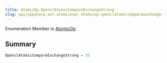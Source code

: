 ```yaml
---
title: AtomicOp.OpenclAtomicCompareExchangeStrong
slug: api/cppsharp.ast.atomicexpr.atomicop.openclatomiccompareexchangestrong
---
```

Enumeration Member in [AtomicOp](/api/cppsharp/ast/atomicexpr/atomicop)

## Summary



```csharp
OpenclAtomicCompareExchangeStrong = 35
```

